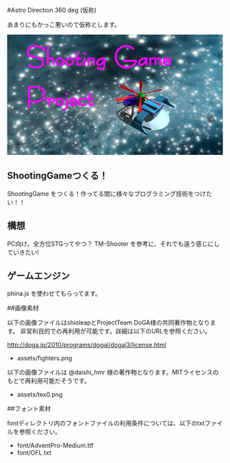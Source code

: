 #Astro Direction 360 deg (仮称)

あまりにもかっこ悪いので仮称とします。

<img src="head.png" />

## ShootingGameつくる！

ShootingGame をつくる！作ってる間に様々なプログラミング技術をつけたい！！

## 構想

PC向け。全方位STGってやつ？ TM-Shooter を参考に、それでも違う感じにしていきたい!

## ゲームエンジン

phina.js を使わせてもらってます。

##画像素材

以下の画像ファイルはshioleapとProjectTeam DoGA様の共同著作物となります。 非営利目的での再利用が可能です。詳細は以下のURLを参照ください。

http://doga.jp/2010/programs/dogal/dogal3/license.html

- assets/fighters.png

以下の画像ファイルは @daishi_hmr 様の著作物となります。MITライセンスのもとで再利用可能だそうです。

- assets/tex0.png

##フォント素材

fontディレクトリ内のフォントファイルの利用条件については、以下のtxtファイルを参照ください。

- font/AdventPro-Medium.ttf
- font/OFL.txt
